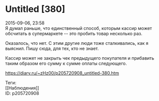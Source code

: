 Untitled [380]
===============

   
 2015-09-06, 23:58   
  Я думал раньше, что единственный способ, которым кассир может обсчитать в супермаркете -- это пробить товар несколько раз.   
   
 Оказалось, что нет. С этим другие люди тоже сталкивались, как я выяснил. Пишу сюда, для тех, кто не знает.   
   
 Кассир может не закрыть чек предыдущего покупателя и прибавить таким образом его сумму к сумме оплаты следующего.   
    
 <https://diary.ru/~zHz00/p205720908_untitled-380.htm>   
   
 Теги:   
 [[Наблюдения]]   
 ID: p205720908